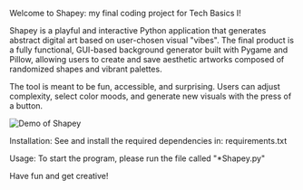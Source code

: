 Welcome to Shapey: my final coding project for Tech Basics I!

Shapey is a playful and interactive Python application that generates abstract digital art based on user-chosen visual "vibes". 
The final product is a fully functional, GUI-based background generator built with Pygame and Pillow, allowing users to create and save aesthetic artworks composed of randomized shapes and vibrant palettes.

The tool is meant to be fun, accessible, and surprising. Users can adjust complexity, select color moods, and generate new visuals with the press of a button.


![Demo of Shapey](media/shapey_program_showcase.gif)


Installation:
See and install the required dependencies in: requirements.txt

Usage:
To start the program, please run the file called "*Shapey.py"

Have fun and get creative!
